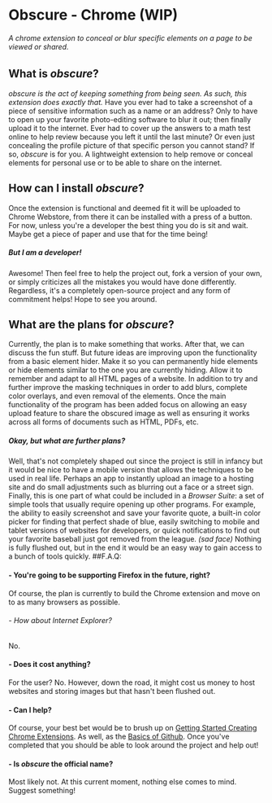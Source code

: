 # Obscure - Chrome (WIP)
###### A chrome extension to conceal or blur specific elements on a page to be viewed or shared.
## What is *obscure*?
*obscure is the act of keeping something from being seen. As such, this extension does exactly that.*
Have you ever had to take a screenshot of a piece of sensitive information such as a name or an address? Only to have to open up your favorite photo-editing software to blur it out; then finally upload it to the internet. Ever had to cover up the answers to a math test online to help review because you left it until the last minute? Or even just concealing the profile picture of that specific person you cannot stand? If so, *obscure* is for you. A lightweight extension to help remove or conceal elements for personal use or to be able to share on the internet.
## How can I install *obscure*?
Once the extension is functional and deemed fit it will be uploaded to Chrome Webstore, from there it can be installed with a press of a button. For now, unless you're a developer the best thing you do is sit and wait. Maybe get a piece of paper and use that for the time being!
##### But I am a developer!
Awesome! Then feel free to help the project out, fork a version of your own, or simply criticizes all the mistakes you would have done differently. Regardless, it's a completely open-source project and any form of commitment helps! Hope to see you around.
## What are the plans for *obscure*?
Currently, the plan is to make something that works. After that, we can discuss the fun stuff. 
But future ideas are improving upon the functionality from a basic element hider. Make it so you can permanently hide elements or hide elements similar to the one you are currently hiding. Allow it to remember and adapt to all HTML pages of a website.
In addition to try and further improve the masking techniques in order to add blurs, complete color overlays, and even removal of the elements.
Once the main functionality of the program has been added focus on allowing an easy upload feature to share the obscured image as well as ensuring it works across all forms of documents such as HTML, PDFs, etc.
##### Okay, but what are *further* plans?
Well, that's not completely shaped out since the project is still in infancy but it would be nice to have a mobile version that allows the techniques to be used in real life. Perhaps an app to instantly upload an image to a hosting site and do small adjustments such as blurring out a face or a street sign. Finally, this is one part of what could be included in a *Browser Suite*: a set of simple tools that usually require opening up other programs. For example, the ability to easily screenshot and save your favorite quote, a built-in color picker for finding that perfect shade of blue, easily switching to mobile and tablet versions of websites for developers, or quick notifications to find out your favorite baseball just got removed from the league. *(sad face)* Nothing is fully flushed out, but in the end it would be an easy way to gain access to a bunch of tools quickly.
##F.A.Q:
#### - You're going to be supporting Firefox in the future, right?
Of course, the plan is currently to build the Chrome extension and move on to as many browsers as possible.
###### - How about Internet Explorer?
No.
#### - Does it cost anything?
For the user? No. However, down the road, it might cost us money to host websites and storing images but that hasn't been flushed out.
####  - Can I help?
Of course, your best bet would be to brush up on [Getting Started Creating Chrome Extensions]( https://developer.chrome.com/extensions/getstarted). As well, as the [Basics of Github]( https://guides.github.com/activities/hello-world/). Once you've completed that you should be able to look around the project and help out!
####  - Is *obscure* the official name?
Most likely not. At this current moment, nothing else comes to mind. Suggest something!
